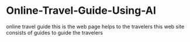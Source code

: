 # Online-Travel-Guide-Using-AI
online travel guide this is the web page helps to the travelers this web site consists of guides to guide the travelers
